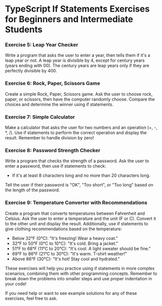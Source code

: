 # TypeScript If Statements Exercises for Beginners and Intermediate Students

### Exercise 5: Leap Year Checker

Write a program that asks the user to enter a year, then tells them if it's a leap year or not. A leap year is divisible by 4, except for century years (years ending with 00). The century years are leap years only if they are perfectly divisible by 400.

### Exercise 6: Rock, Paper, Scissors Game

Create a simple Rock, Paper, Scissors game. Ask the user to choose rock, paper, or scissors, then have the computer randomly choose. Compare the choices and determine the winner using if statements.

### Exercise 7: Simple Calculator

Make a calculator that asks the user for two numbers and an operation (+, -, *, /). Use if statements to perform the correct operation and display the result. Remember to handle division by zero!

### Exercise 8: Password Strength Checker

Write a program that checks the strength of a password. Ask the user to enter a password, then use if statements to check:
- If it's at least 8 characters long and no more than 20 characters long.


Tell the user if their password is "OK", "Too short", or "Too long" based on the length of the password.

### Exercise 9: Temperature Converter with Recommendations

Create a program that converts temperatures between Fahrenheit and Celsius. Ask the user to enter a temperature and the unit (F or C). Convert it to the other unit and display the result. Additionally, use if statements to give clothing recommendations based on the temperature:
- Below 32°F (0°C): "It's freezing! Wear a heavy coat."
- 32°F to 50°F (0°C to 10°C): "It's cold. Bring a jacket."
- 51°F to 68°F (11°C to 20°C): "It's cool. A light sweater should be fine."
- 69°F to 86°F (21°C to 30°C): "It's warm. T-shirt weather!"
- Above 86°F (30°C): "It's hot! Stay cool and hydrated."

These exercises will help you practice using if statements in more complex scenarios, combining them with other programming concepts. Remember to break down the problems into smaller steps and use proper indentation in your code!

If you need help or want to see example solutions for any of these exercises, feel free to ask.
